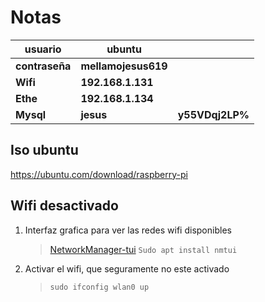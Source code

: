 # Notas

| usuario        | ubuntu              |                 |
| -------------- | ------------------- | --------------- |
| **contraseña** | **mellamojesus619** |                 |
| **Wifi**       | **192.168.1.131**   |                 |
| **Ethe**       | **192.168.1.134**   |                 |
| **Mysql**      | **jesus**           | **y55VDqj2LP%** |

## Iso ubuntu

https://ubuntu.com/download/raspberry-pi

## Wifi desactivado

1. Interfaz grafica para ver las redes wifi disponibles
   
   > [NetworkManager-tui](https://access.redhat.com/documentation/en-US/Red_Hat_Enterprise_Linux/7/html/Networking_Guide/sec-Networking_Config_Using_nmtui.html)
   > `Sudo apt install nmtui`

2. Activar el wifi, que seguramente no este activado
   
   > `sudo ifconfig wlan0 up`
